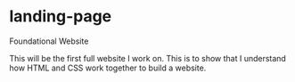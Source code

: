 # landing-page
Foundational Website

This will be the first full website I work on. This is to show that I understand how HTML and CSS work together to build a website.
